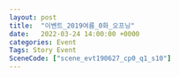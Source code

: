 ```yaml
---
layout: post
title:  "이벤트_2019여름_0화_오프닝"
date:   2022-03-24 14:00:00 +0000
categories: Event
Tags: Story Event
SceneCode: ["scene_evt190627_cp0_q1_s10"]
---
```


